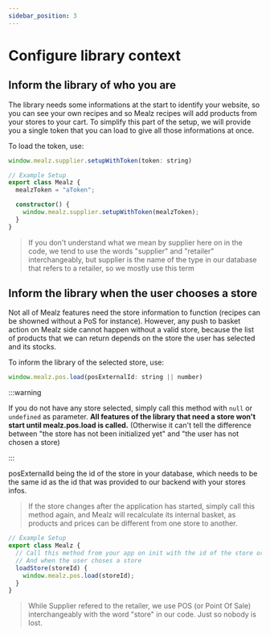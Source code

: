 ```yaml
---
sidebar_position: 3
---
```


# Configure library context

## Inform the library of who you are

The library needs some informations at the start to identify your website, so you can see your own recipes and so Mealz recipes will add products from your stores to your cart.
To simplify this part of the setup, we will provide you a single token that you can load to give all those informations at once.

To load the token, use:

```js
window.mealz.supplier.setupWithToken(token: string)
```

```ts
// Example Setup
export class Mealz {
  mealzToken = "aToken";

  constructor() {
    window.mealz.supplier.setupWithToken(mealzToken);
  }
}
```

> If you don't understand what we mean by supplier here on in the code, we tend to use the words "supplier" and "retailer" interchangeably, but supplier is the name of the type in our database that refers to a retailer, so we mostly use this term

## Inform the library when the user chooses a store

Not all of Mealz features need the store information to function (recipes can be showned without a PoS for instance).
However, any push to basket action on Mealz side cannot happen without a valid store, because the list of products that we can return depends on the store the user has selected and its stocks.

To inform the library of the selected store, use:

```js
window.mealz.pos.load(posExternalId: string || number)
```

:::warning

If you do not have any store selected, simply call this method with `null` or `undefined` as parameter. **All features of the library that need a store won't start until mealz.pos.load is called.** (Otherwise it can't tell the difference between "the store has not been initialized yet" and "the user has not chosen a store)

:::

posExternalId being the id of the store in your database, which needs to be the same id as the id that was provided to our backend with your stores infos.

> If the store changes after the application has started, simply call this method again, and Mealz will recalculate its internal basket, as products and prices can be different from one store to another.

```ts
// Example Setup
export class Mealz {
  // Call this method from your app on init with the id of the store or with null / undefined if no store is selected
  // And when the user choses a store
  loadStore(storeId) {
    window.mealz.pos.load(storeId);
  }
}
```

> While Supplier refered to the retailer, we use POS (or Point Of Sale) interchangeably with the word "store" in our code. Just so nobody is lost.
